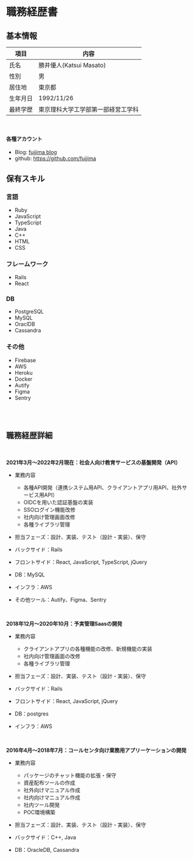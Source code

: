 # 職務経歴書


## 基本情報

|  項目  |  内容  |
| ---- | ---- |
|  氏名  |  勝井優人(Katsui Masato) |
|  性別  |  男 |
|  居住地  |  東京都 |
|  生年月日  |  1992/11/26  |
|  最終学歴  |  東京理科大学工学部第一部経営工学科  |

<br>

#### 各種アカウント

- Blog: [fujjima blog](https://www.fujjimalab.com/)
- github: https://github.com/fujjima


## 保有スキル

### 言語

- Ruby
- JavaScript
- TypeScript
- Java
- C++
- HTML
- CSS

### フレームワーク

- Rails
- React

### DB

- PostgreSQL
- MySQL
- OraclDB
- Cassandra

### その他

- Firebase
- AWS
- Heroku
- Docker
- Autify
- Figma
- Sentry


<br>
<br>

## 職務経歴詳細


<br>

**2021年3月〜2022年2月現在：社会人向け教育サービスの基盤開発（API）**

- 業務内容
  - 各種API開発（連携システム用API、クライアントアプリ用API、社外サービス用API）
  - OIDCを用いた認証基盤の実装
  - SSOログイン機能改修
  - 社内向け管理画面改修
  - 各種ライブラリ管理

- 担当フェーズ：設計、実装、テスト（設計・実装）、保守
- バックサイド：Rails
- フロントサイド：React, JavaScript, TypeScript, jQuery
- DB：MySQL
- インフラ：AWS
- その他ツール：Autify、Figma、Sentry


<br>

**2018年12月〜2020年10月：予実管理Saasの開発**

- 業務内容
  - クライアントアプリの各種機能の改修、新規機能の実装
  - 社内向け管理画面の改修
  - 各種ライブラリ管理

- 担当フェーズ：設計、実装、テスト（設計・実装）、保守
- バックサイド：Rails
- フロントサイド：React, JavaScript, jQuery
- DB：postgres
- インフラ：AWS


<br>

**2016年4月〜2018年7月：コールセンタ向け業務用アプリーケーションの開発**

- 業務内容
  - パッケージのチャット機能の拡張・保守
  - 資産配布ツールの作成
  - 社外向けマニュアル作成
  - 社内向けマニュアル作成
  - 社内ツール開発
  - POC環境構築

- 担当フェーズ：設計、実装、テスト（設計・実装）、保守
- バックサイド：C++, Java
- DB：OracleDB, Cassandra
